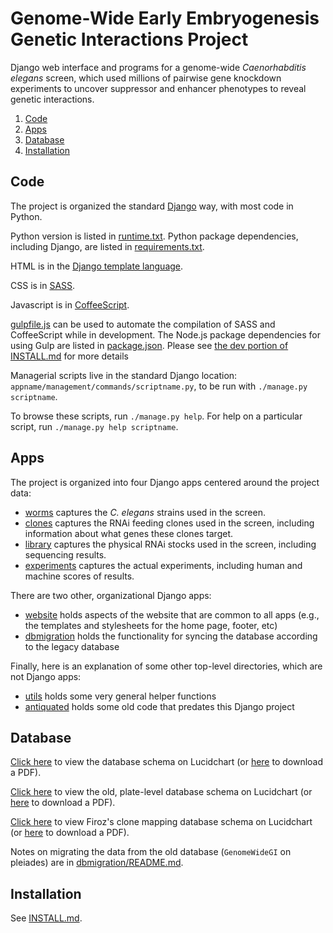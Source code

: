 # Genome-Wide Early Embryogenesis Genetic Interactions Project

Django web interface and programs for a genome-wide
*Caenorhabditis elegans* screen, which used millions of pairwise gene
knockdown experiments to uncover suppressor and enhancer phenotypes to
reveal genetic interactions.

1. [Code](#code)
1. [Apps](#apps)
1. [Database](#database)
1. [Installation](#installation)


## Code

The project is organized the standard
[Django](https://www.djangoproject.com/) way, with most code in Python.

Python version is listed in [runtime.txt](runtime.txt).
Python package dependencies, including Django,
are listed in [requirements.txt](requirements.txt).

HTML is in the
[Django template language](https://docs.djangoproject.com/en/dev/topics/templates/).

CSS is in [SASS](http://sass-lang.com/).

Javascript is in [CoffeeScript](http://coffeescript.org/).

[gulpfile.js](gulpfile.js) can be used to automate the compilation of
SASS and CoffeeScript while in development. The Node.js package dependencies
for using Gulp are listed in [package.json](package.json). Please see
[the dev portion of INSTALL.md](https://github.com/katur/eegi/blob/master/INSTALL.md#cssjavascript-dependencies)
for more details

Managerial scripts live in the standard Django location:
`appname/management/commands/scriptname.py`, to be run with
`./manage.py scriptname`.

To browse these scripts, run `./manage.py help`.
For help on a particular script, run `./manage.py help scriptname`.


## Apps

The project is organized into four Django apps centered around the project
data:

- [worms](worms) captures the *C. elegans* strains used in the screen.
- [clones](clones) captures the RNAi feeding clones used in the screen,
including information about what genes these clones target.
- [library](library) captures the physical RNAi stocks used in the screen,
including sequencing results.
- [experiments](experiments) captures the actual experiments, including
human and machine scores of results.


There are two other, organizational Django apps:

- [website](website) holds aspects of the website that are common to all apps
(e.g., the templates and stylesheets for the home page, footer, etc)
- [dbmigration](dbmigration) holds the functionality for syncing the database according to
the legacy database


Finally, here is an explanation of some other top-level directories, which
are not Django apps:

- [utils](utils) holds some very general helper functions
- [antiquated](antiquated) holds some old code that predates this Django project


## Database

[Click here](https://www.lucidchart.com/documents/view/18217c4a-69c6-44f8-bf4f-0acf15e28973)
to view the database schema on Lucidchart
(or [here](https://www.lucidchart.com/publicSegments/view/a3361480-4c9a-43ba-8be5-84f798391cef/image.pdf)
to download a PDF).

[Click here](https://www.lucidchart.com/documents/view/b63066e2-0f57-4d04-a828-65cf62bf1bb0)
to view the old, plate-level database schema on Lucidchart
(or [here](https://www.lucidchart.com/publicSegments/view/85dfbf91-11fd-4afa-9392-84d26330b648/image.pdf)
to download a PDF).

[Click here](https://www.lucidchart.com/documents/view/aa16dc41-3f3f-4944-bc5b-982697bb8ba9)
to view Firoz's clone mapping database schema on Lucidchart
(or [here](https://www.lucidchart.com/publicSegments/view/84b7950c-3e2c-4446-a954-47208a38d098/image.pdf)
to download a PDF).

Notes on migrating the data from the old database
(`GenomeWideGI` on pleiades)
are in [dbmigration/README.md](dbmigration/README.md).


## Installation

See [INSTALL.md](INSTALL.md).
